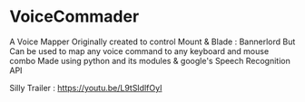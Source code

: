 # VoiceCommader
A Voice Mapper Originally created to control Mount &amp; Blade : Bannerlord 
But Can be used to map any voice command to any keyboard and mouse combo
Made using python and its modules & google's Speech Recognition API



Silly Trailer : https://youtu.be/L9tSIdlfOyI
